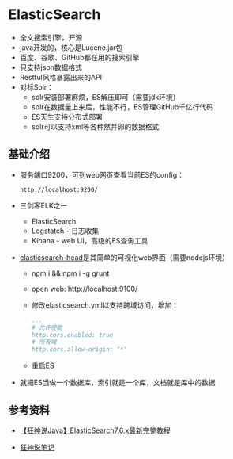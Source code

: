 # ElasticSearch

- 全文搜索引擎，开源 
- java开发的，核心是Lucene.jar包
- 百度、谷歌、GitHub都在用的搜索引擎
- 只支持json数据格式
- Restful风格暴露出来的API
- 对标Solr：
  - solr安装部署麻烦，ES解压即可（需要jdk环境）
  - solr在数据量上来后，性能不行，ES管理GitHub千亿行代码
  - ES天生支持分布式部署
  - solr可以支持xml等各种然并卵的数据格式



## 基础介绍

- 服务端口9200，可到web网页查看当前ES的config：

  ```
  http://localhost:9200/
  ```

- 三剑客ELK之一

  - ElasticSearch
  - Logstatch - 日志收集
  - Kibana - web UI，高级的ES查询工具

- [elasticsearch-head](https://github.com/mobz/elasticsearch-head)是其简单的可视化web界面（需要nodejs环境）
  - npm i && npm i -g grunt 
  - open web: http://localhost:9100/
  - 修改elasticsearch.yml以支持跨域访问，增加：

    ```yml
    ...
    # 允许使能
    http.cors.enabled: true
    # 所有域
    http.cors.allow-origin: "*"
    ```

  - 重启ES

- 就把ES当做一个数据库，索引就是一个库，文档就是库中的数据



## 参考资料

- [【狂神说Java】ElasticSearch7.6.x最新完整教程](https://www.bilibili.com/video/BV17a4y1x7zq?t=852&p=1)

- [狂神说笔记](https://gitee.com/kuangstudy/openclass)

